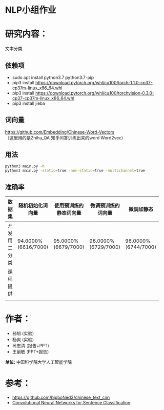 NLP小组作业
===============
# 研究内容：
文本分类

## 依赖项
* sudo apt install python3.7 python3.7-pip
* pip3 install https://download.pytorch.org/whl/cu100/torch-1.1.0-cp37-cp37m-linux_x86_64.whl
* pip3 install https://download.pytorch.org/whl/cu100/torchvision-0.3.0-cp37-cp37m-linux_x86_64.whl
* pip3 install jieba

## 词向量
https://github.com/Embedding/Chinese-Word-Vectors<br>
（这里用的是Zhihu_QA 知乎问答训练出来的word Word2vec）

## 用法
```bash
python3 main.py -h
python3 main.py -static=true -non-static=true -multichannel=true
```

## 准确率

|    数据集    | 随机初始化词向量    | 使用预训练的静态词向量 | 微调预训练的词向量  | 微调加静态          |
|:------------:|---------------------|------------------------|---------------------|---------------------|
| 开发用二分类 | 94.0000%(6616/7000) | 95.0000%(6679/7000)    | 96.0000%(6729/7000) | 96.0000%(6744/7000) |
| 课程提供     |                     |                        |                     |                     |
|              |                     |                        |                     |                     |

# 作者：

 - 孙旭 (实验)
 - 杨爽 (实验)
 - 芮志清 (报告+PPT)
 - 王丽敏 (PPT+报告)
 

**单位:** 中国科学院大学人工智能学院

# 参考：
 - https://github.com/bigboNed3/chinese_text_cnn
 - [Convolutional Neural Networks for Sentence Classification](https://arxiv.org/abs/1408.5882)

